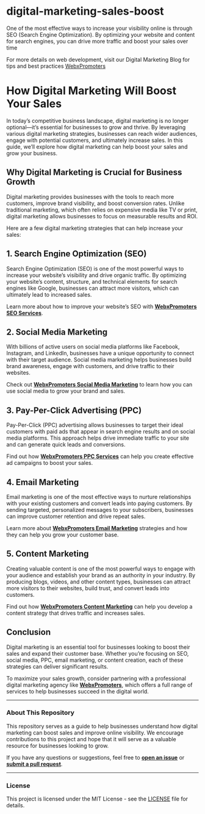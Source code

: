 # digital-marketing-sales-boost

One of the most effective ways to increase your visibility online is through SEO (Search Engine Optimization). By optimizing your website and content for search engines, you can drive more traffic and boost your sales over time

For more details on web development, visit our Digital Marketing Blog for tips and best practices [WebxPromoters](https://webxpromoters.com)

# How Digital Marketing Will Boost Your Sales

In today’s competitive business landscape, digital marketing is no longer optional—it’s essential for businesses to grow and thrive. By leveraging various digital marketing strategies, businesses can reach wider audiences, engage with potential customers, and ultimately increase sales. In this guide, we’ll explore how digital marketing can help boost your sales and grow your business.

## Why Digital Marketing is Crucial for Business Growth

Digital marketing provides businesses with the tools to reach more customers, improve brand visibility, and boost conversion rates. Unlike traditional marketing, which often relies on expensive media like TV or print, digital marketing allows businesses to focus on measurable results and ROI.

Here are a few digital marketing strategies that can help increase your sales:

## 1. Search Engine Optimization (SEO)

Search Engine Optimization (SEO) is one of the most powerful ways to increase your website’s visibility and drive organic traffic. By optimizing your website’s content, structure, and technical elements for search engines like Google, businesses can attract more visitors, which can ultimately lead to increased sales.

Learn more about how to improve your website’s SEO with **[WebxPromoters SEO Services](https://webxpromoters.com/seo-services/)**.

## 2. Social Media Marketing

With billions of active users on social media platforms like Facebook, Instagram, and LinkedIn, businesses have a unique opportunity to connect with their target audience. Social media marketing helps businesses build brand awareness, engage with customers, and drive traffic to their websites.

Check out **[WebxPromoters Social Media Marketing](https://webxpromoters.com/social-media-marketing/)** to learn how you can use social media to grow your brand and sales.

## 3. Pay-Per-Click Advertising (PPC)

Pay-Per-Click (PPC) advertising allows businesses to target their ideal customers with paid ads that appear in search engine results and on social media platforms. This approach helps drive immediate traffic to your site and can generate quick leads and conversions.

Find out how **[WebxPromoters PPC Services](https://webxpromoters.com/ppc-advertising/)** can help you create effective ad campaigns to boost your sales.

## 4. Email Marketing

Email marketing is one of the most effective ways to nurture relationships with your existing customers and convert leads into paying customers. By sending targeted, personalized messages to your subscribers, businesses can improve customer retention and drive repeat sales.

Learn more about **[WebxPromoters Email Marketing](https://webxpromoters.com/email-marketing/)** strategies and how they can help you grow your customer base.

## 5. Content Marketing

Creating valuable content is one of the most powerful ways to engage with your audience and establish your brand as an authority in your industry. By producing blogs, videos, and other content types, businesses can attract more visitors to their websites, build trust, and convert leads into customers.

Find out how **[WebxPromoters Content Marketing](https://webxpromoters.com/content-marketing/)** can help you develop a content strategy that drives traffic and increases sales.

## Conclusion

Digital marketing is an essential tool for businesses looking to boost their sales and expand their customer base. Whether you’re focusing on SEO, social media, PPC, email marketing, or content creation, each of these strategies can deliver significant results. 

To maximize your sales growth, consider partnering with a professional digital marketing agency like **[WebxPromoters](https://webxpromoters.com/)**, which offers a full range of services to help businesses succeed in the digital world.

---

### About This Repository

This repository serves as a guide to help businesses understand how digital marketing can boost sales and improve online visibility. We encourage contributions to this project and hope that it will serve as a valuable resource for businesses looking to grow.

If you have any questions or suggestions, feel free to **[open an issue](https://github.com/yourusername/yourrepo/issues)** or **[submit a pull request](https://github.com/yourusername/yourrepo/pulls)**.

---

### License

This project is licensed under the MIT License - see the [LICENSE](LICENSE) file for details.
